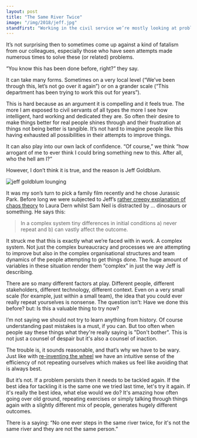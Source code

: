 ```yaml
---
layout: post
title: "The Same River Twice"
image: "/img/2018/jeff.jpg"
standfirst: "Working in the civil service we’re mostly looking at problems that have been around for a long time. Not only that but in searching for and refining our understanding of user needs we’re deliberately trying to look for those timeless problems."
---
```


It’s not surprising then to sometimes come up against a kind of fatalism from our colleagues, especially those who have seen attempts made numerous times to solve these (or related) problems.

“You know this has been done before, right?” they say.

It can take many forms. Sometimes on a very local level (“We’ve been through this, let’s not go over it again”) or on a grander scale (“This department has been trying to work this out for years”).

This is hard because as an argument it is compelling and it feels true. The more I am exposed to civil servants of all types the more I see how intelligent, hard working and dedicated they are. So often their desire to make things better for real people shines through and their frustration at things not being better is tangible. It’s not hard to imagine people like this having exhausted all possibilities in their attempts to improve things.

It can also play into our own lack of confidence. “Of course,” we think “how arrogant of me to ever think I could bring something new to this. After all, who the hell am I?”

However, I don’t think it is true, and the reason is Jeff Goldblum.

<img class="img-full" src="{{ page.image }}" alt="jeff goldblum lounging"/>

It was my son’s turn to pick a family film recently and he chose Jurassic Park. Before long we were subjected to Jeff’s [rather creepy explanation of chaos theory](https://www.youtube.com/watch?v=5cVLUPwrSmU) to Laura Dern whilst Sam Neil is distracted by … dinosaurs or something. He says this:

<blockquote>In a complex system tiny differences in initial conditions a) never repeat and b) can vastly affect the outcome.</blockquote>

It struck me that this is exactly what we’re faced with in work. A complex system. Not just the complex bureaucracy and processes we are attempting to improve but also in the complex organisational structures and team dynamics of the people attempting to get things done. The huge amount of variables in these situation render them &ldquo;complex&rdquo; in just the way Jeff is describing.

There are so many different factors at play. Different people, different stakeholders, different technology, different context. Even on a very small scale (for example, just within a small team), the idea that you could ever really repeat yourselves is nonsense. The question isn’t: Have we done this before? but: Is this a valuable thing to try now?

I’m not saying we should not try to learn anything from history. Of course understanding past mistakes is a must, if you can. But too often when people say these things what they're really saying is "Don't bother". This is not just a counsel of despair but it's also a counsel of inaction.

The trouble is, it sounds reasonable, and that’s why we have to be wary. Just like with [re-inventing the wheel](/reinventing-the-wheel/) we have an intuitive sense of the efficiency of not repeating ourselves which makes us feel like avoiding that is always best.

But it’s not. If a problem persists then it needs to be tackled again. If the best idea for tackling it is the same one we tried last time, let's try it again. If it's really the best idea, what else would we do? It's amazing how often going over old ground, repeating exercises or simply talking through things again with a slightly different mix of people, generates hugely different outcomes.

There is a saying: “No one ever steps in the same river twice, for it's not the same river and they are not the same person.”
